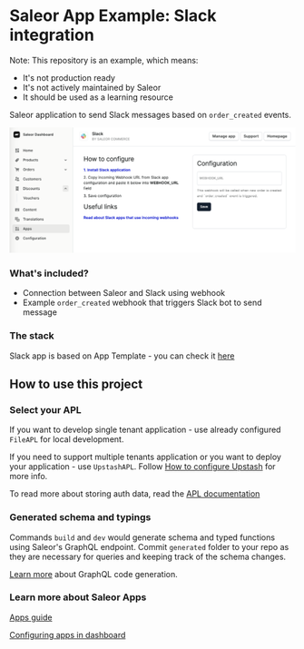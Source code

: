 # Saleor App Example: Slack integration


Note: This repository is an example, which means:
- It's not production ready
- It's not actively maintained by Saleor
- It should be used as a learning resource

Saleor application to send Slack messages based on `order_created` events.

![](screenshot.png)


### What's included?

- Connection between Saleor and Slack using webhook
- Example `order_created` webhook that triggers Slack bot to send message

### The stack

Slack app is based on App Template - you can check it [here](https://github.com/saleor/saleor-app-template)

## How to use this project

### Select your APL

If you want to develop single tenant application - use already configured `FileAPL` for local development.

If you need to support multiple tenants application or you want to deploy your application - use `UpstashAPL`. Follow [How to configure Upstash](docs/upstash.md) for more info.

To read more about storing auth data, read the [APL documentation](https://github.com/saleor/saleor-app-sdk/blob/main/docs/apl.md)


### Generated schema and typings

Commands `build` and `dev` would generate schema and typed functions using Saleor's GraphQL endpoint. Commit `generated` folder to your repo as they are necessary for queries and keeping track of the schema changes.

[Learn more](https://www.graphql-code-generator.com/) about GraphQL code generation.

### Learn more about Saleor Apps

[Apps guide](https://docs.saleor.io/docs/3.x/developer/extending/apps/key-concepts)

[Configuring apps in dashboard](https://docs.saleor.io/docs/3.x/dashboard/apps)
